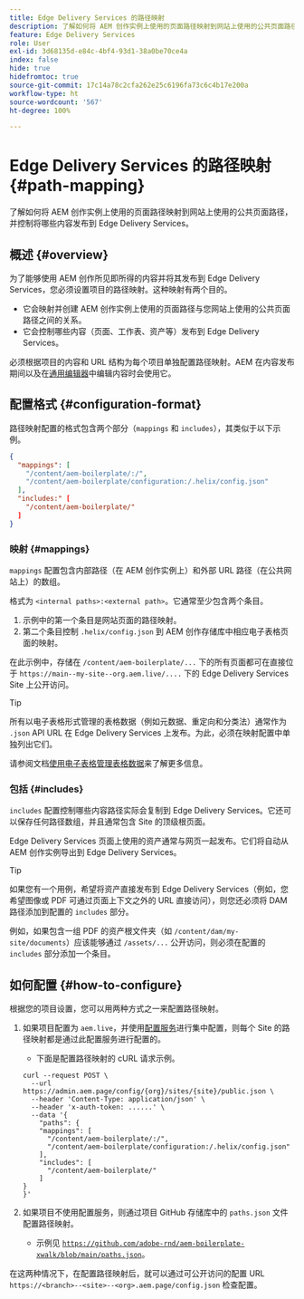 ```yaml
---
title: Edge Delivery Services 的路径映射
description: 了解如何将 AEM 创作实例上使用的页面路径映射到网站上使用的公共页面路径，并控制将哪些内容发布到 Edge Delivery Services。
feature: Edge Delivery Services
role: User
exl-id: 3d68135d-e84c-4bf4-93d1-38a0be70ce4a
index: false
hide: true
hidefromtoc: true
source-git-commit: 17c14a78c2cfa262e25c6196fa73c6c4b17e200a
workflow-type: ht
source-wordcount: '567'
ht-degree: 100%

---
```


# Edge Delivery Services 的路径映射 {#path-mapping}

了解如何将 AEM 创作实例上使用的页面路径映射到网站上使用的公共页面路径，并控制将哪些内容发布到 Edge Delivery Services。

## 概述 {#overview}

为了能够使用 AEM 创作所见即所得的内容并将其发布到 Edge Delivery Services，您必须设置项目的路径映射。这种映射有两个目的。

* 它会映射并创建 AEM 创作实例上使用的页面路径与您网站上使用的公共页面路径之间的关系。
* 它会控制哪些内容（页面、工作表、资产等）发布到 Edge Delivery Services。

必须根据项目的内容和 URL 结构为每个项目单独配置路径映射。AEM 在内容发布期间以及在[通用编辑器](/help/sites-cloud/authoring/universal-editor/navigation.md)中编辑内容时会使用它。

## 配置格式 {#configuration-format}

路径映射配置的格式包含两个部分（`mappings` 和 `includes`），其类似于以下示例。

```json
{
  "mappings": [
    "/content/aem-boilerplate/:/",
    "/content/aem-boilerplate/configuration:/.helix/config.json"
  ],
  "includes:" [
    "/content/aem-boilerplate/"
  ]
}
```

### 映射 {#mappings}

`mappings` 配置包含内部路径（在 AEM 创作实例上）和外部 URL 路径（在公共网站上）的数组。

格式为 `<internal paths>:<external path>`。它通常至少包含两个条目。

1. 示例中的第一个条目是网站页面的路径映射。
1. 第二个条目控制 `.helix/config.json` 到 AEM 创作存储库中相应电子表格页面的映射。

在此示例中，存储在 `/content/aem-boilerplate/...` 下的所有页面都可在直接位于 `https://main--my-site--org.aem.live/....` 下的 Edge Delivery Services Site 上公开访问。

>[!TIP]
>
>所有以电子表格形式管理的表格数据（例如元数据、重定向和分类法）通常作为 `.json` API URL 在 Edge Delivery Services 上发布。为此，必须在映射配置中单独列出它们。
>
>请参阅文档[使用电子表格管理表格数据](/help/edge/wysiwyg-authoring/tabular-data.md)来了解更多信息。

### 包括 {#includes}

`includes` 配置控制哪些内容路径实际会复制到 Edge Delivery Services。它还可以保存任何路径数组，并且通常包含 Site 的顶级根页面。

Edge Delivery Services 页面上使用的资产通常与网页一起发布。它们将自动从 AEM 创作实例导出到 Edge Delivery Services。

>[!TIP]
>
>如果您有一个用例，希望将资产直接发布到 Edge Delivery Services（例如，您希望图像或 PDF 可通过页面上下文之外的 URL 直接访问），则您还必须将 DAM 路径添加到配置的 `includes` 部分。
>
>例如，如果包含一组 PDF 的资产根文件夹（如 `/content/dam/my-site/documents`）应该能够通过 `/assets/...` 公开访问，则必须在配置的 `includes` 部分添加一个条目。

## 如何配置 {#how-to-configure}

根据您的项目设置，您可以用两种方式之一来配置路径映射。

1. 如果项目配置为 `aem.live`，并使用[配置服务](https://www.aem.live/docs/config-service-setup)进行集中配置，则每个 Site 的路径映射都是通过此配置服务进行配置的。

   * 下面是配置路径映射的 cURL 请求示例。

   ```text
   curl --request POST \
     --url https://admin.aem.page/config/{org}/sites/{site}/public.json \
     --header 'Content-Type: application/json' \
     --header 'x-auth-token: ......' \
     --data '{
       "paths": {
       "mappings": [
         "/content/aem-boilerplate/:/",
         "/content/aem-boilerplate/configuration:/.helix/config.json"
       ],
       "includes": [
         "/content/aem-boilerplate/"
       ]
   }
   }'
   ```

1. 如果项目不使用配置服务，则通过项目 GitHub 存储库中的 `paths.json` 文件配置路径映射。

   * 示例见 [`https://github.com/adobe-rnd/aem-boilerplate-xwalk/blob/main/paths.json`](https://github.com/adobe-rnd/aem-boilerplate-xwalk/blob/main/paths.json)。

在这两种情况下，在配置路径映射后，就可以通过可公开访问的配置 URL `https://<branch>--<site>--<org>.aem.page/config.json` 检查配置。
